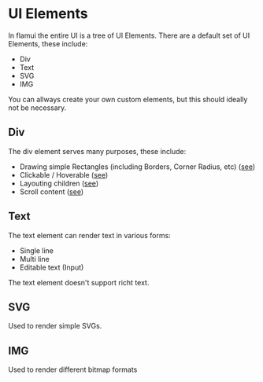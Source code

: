 # UI Elements

In flamui the entire UI is a tree of UI Elements. There are a default set of UI Elements, these include:
- Div
- Text
- SVG
- IMG

You can allways create your own custom elements, but this should ideally not be necessary.

## Div
The div element serves many purposes, these include:
- Drawing simple Rectangles (including Borders, Corner Radius, etc) ([see](./Div/DivStyle.md))
- Clickable / Hoverable ([see](./Div/DivInput.md))
- Layouting children ([see](./Div/Layouting.md))
- Scroll content ([see](./Div/Scrolling.md))

## Text
The text element can render text in various forms:
- Single line
- Multi line
- Editable text (Input)

The text element doesn't support richt text.

## SVG
Used to render simple SVGs.

## IMG
Used to render different bitmap formats